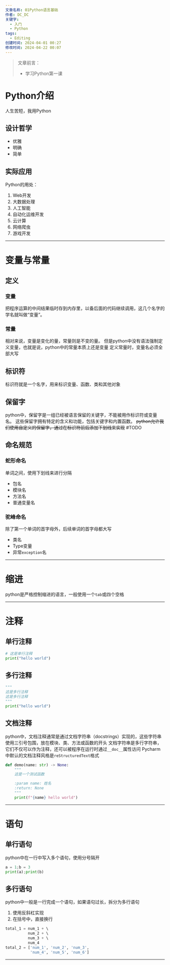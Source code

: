 ```yaml
---
文章名称: 01Python语言基础
作者: DC_DC
关键字:
  - 入门
  - Python
tags:
  - Editing
创建时间: 2024-04-01 00:27
修改时间: 2024-04-22 00:07
---
```

> 文章前言：
> - 学习Python第一课

# Python介绍

人生苦短，我用Python
## 设计哲学

- 优雅
- 明确
- 简单
## 实际应用

Python的用处：
1. Web开发
2. 大数据处理
3. 人工智能
4. 自动化运维开发
5. 云计算
6. 网络爬虫
7. 游戏开发
---
# 变量与常量

## 定义
### 变量
把程序运算的中间结果临时存到内存里，以备后面的代码继续调用，这几个名字的学名就叫做“变量”。
### 常量
相对来说，变量是变化的量，常量则是不变的量。
但是python中没有语法强制定义变量，也就是说，python中的常量本质上还是变量
定义常量时，变量名必须全部大写
## 标识符
标识符就是一个名字，用来标识变量、函数、类和其他对象
## 保留字
python中，保留字是一组已经被语言保留的关键字，不能被用作标识符或变量名。
这些保留字拥有特定的含义和功能，包括关键字和内置函数。
~~python允许我们使用自定义的保留字，通过在标识符前后添加下划线来实现~~
#TODO 

## 命名规范
### 蛇形命名
单词之间，使用下划线来进行分隔
- 包名
- 模块名
- 方法名
- 普通变量名
### 驼峰命名
除了第一个单词的首字母外，后续单词的首字母都大写
- 类名
- Type变量
- 异常`exception`名

---
# 缩进
python是严格控制缩进的语言，一般使用一个`tab`或四个空格

---
# 注释
## 单行注释
```python
# 这是单行注释
print("hello world")
```
## 多行注释
```python
"""
这是多行注释
这是多行注释
"""
print("hello world")
```
## 文档注释
python中，文档注释通常是通过文档字符串（docstrings）实现的，这些字符串使用三引号包围，放在模块、类、方法或函数的开头
文档字符串是多行字符串，它们不仅可以作为注释，还可以被程序在运行时通过`__doc__`属性访问
Pycharm中默认的文档注释风格是`reStructuredText`格式

```python
def demo(name: str) -> None:
	"""
	这是一个测试函数

	:param name: 姓名
	:return: None
	"""
	print(f"{name} hello world")
```
---
# 语句
## 单行语句
python中在一行中写入多个语句，使用分号隔开
```python
a = 1;b = 3
print(a);print(b)
```
## 多行语句
python中一般是一行完成一个语句，如果语句过长，拆分为多行语句
1. 使用反斜杠实现
2. 在括号中，直接换行
```python
total_1 = num_1 + \ 
		  num_2 + \ 
		  num_3 + \ 
		  num_4 
total_2 = ['num_1', 'num_2', 'num_3', 
		   'num_4', 'num_5', 'num_6']
```

---